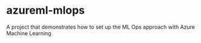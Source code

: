 # azureml-mlops
A project that demonstrates how to set up the ML Ops approach with Azure Machine Learning
